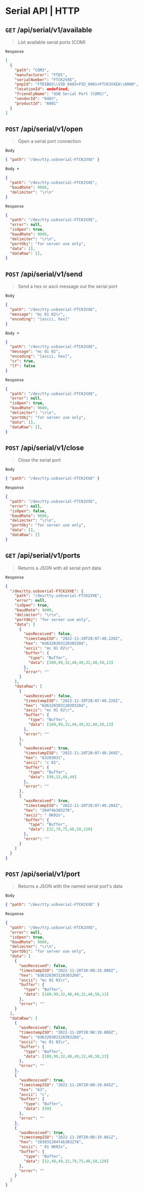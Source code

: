 # Serial API | HTTP

## `GET` /api/serial/v1/available

> List available serial ports (COM)

`Response`

```json
[
  {
    "path": "COM3",
    "manufacturer": "FTDI",
    "serialNumber": "FTCK2VXE",
    "pnpId": "FTDIBUS\\VID_0403+PID_6001+FTCK2VXEA\\0000",
    "locationId": undefined,
    "friendlyName": "USB Serial Port (COM3)",
    "vendorId": "0403",
    "productId": "6001"
  }
]
```

## `POST` /api/serial/v1/open

> Open a serial port connection

`Body`

```json
{ "path": "/dev/tty.usbserial-FTCK2VXE" }
```

`Body +`

```json
{
  "path": "/dev/tty.usbserial-FTCK2VXE",
  "baudRate": 9600,
  "delimiter": "\r\n"
}
```

`Response`

```json
{
  "path": "/dev/tty.usbserial-FTCK2VXE",
  "error": null,
  "isOpen": true,
  "baudRate": 9600,
  "delimiter": "\r\n",
  "portObj": "for server use only",
  "data": [],
  "dataRaw": [],
}
```

## `POST` /api/serial/v1/send

> Send a hex or ascii message out the serial port

`Body`

```json
{
  "path": "/dev/tty.usbserial-FTCK2VXE",
  "message": "mc 01 02\r",
  "encoding": "[ascii, hex]"
}
```

`Body +`

```json
{
  "path": "/dev/tty.usbserial-FTCK2VXE",
  "message": "mc 01 02",
  "encoding": "[ascii, hex]",
  "cr": true,
  "lf": false
}
```

`Response`

```json
{
  "path": "/dev/tty.usbserial-FTCK2VXE",
  "error": null,
  "isOpen": true,
  "baudRate": 9600,
  "delimiter": "\r\n",
  "portObj": "for server use only",
  "data": [],
  "dataRaw": [],
}
```

## `POST` /api/serial/v1/close

> Close the serial port

`Body`

```json
{ "path": "/dev/tty.usbserial-FTCK2VXE" }
```

`Response`

```json
{
  "path": "/dev/tty.usbserial-FTCK2VXE",
  "error": null,
  "isOpen": false,
  "baudRate": 9600,
  "delimiter": "\r\n",
  "portObj": "for server use only",
  "data": [],
  "dataRaw": []
}
```

## `GET` /api/serial/v1/ports

> Returns a JSON with all serial port data

`Response`

```json
{
  "/dev/tty.usbserial-FTCK2VXE": {
    "path": "/dev/tty.usbserial-FTCK2VXE",
    "error": null,
    "isOpen": true,
    "baudRate": 9600,
    "delimiter": "\r\n",
    "portObj": "for server use only",
    "data": [
      {
        "wasReceived": false,
        "timestampISO": "2022-11-20T20:07:40.228Z",
        "hex": "6d632030312030320d",
        "ascii": "mc 01 02\r",
        "buffer": {
          "type": "Buffer",
          "data": [109,99,32,48,49,32,48,50,13]
        },
        "error": ""
      }
    ],
    "dataRaw": [
      {
        "wasReceived": false,
        "timestampISO": "2022-11-20T20:07:40.228Z",
        "hex": "6d632030312030320d",
        "ascii": "mc 01 02\r",
        "buffer": {
          "type": "Buffer",
          "data": [109,99,32,48,49,32,48,50,13]
        },
        "error": ""
      },
      {
        "wasReceived": true,
        "timestampISO": "2022-11-20T20:07:40.269Z",
        "hex": "63203031",
        "ascii": "c 01",
        "buffer": {
          "type": "Buffer",
          "data": [99,32,48,49]
        },
        "error": ""
      },
      {
        "wasReceived": true,
        "timestampISO": "2022-11-20T20:07:40.284Z",
        "hex": "204f4b303278",
        "ascii": " OK02x",
        "buffer": {
          "type": "Buffer",
          "data": [32,79,75,48,50,120]
        },
        "error": ""
      }
    ]
  }
}
```

## `POST` /api/serial/v1/port

> Returns a JSON with the named serial port's data

`Body`

```json
{ "path": "/dev/tty.usbserial-FTCK2VXE" }
```

`Response`

```json
{
  "path": "/dev/tty.usbserial-FTCK2VXE",
  "error": null,
  "isOpen": true,
  "baudRate": 9600,
  "delimiter": "\r\n",
  "portObj": "for server use only",
  "data": [
    {
      "wasReceived": false,
      "timestampISO": "2022-11-20T20:08:19.808Z",
      "hex": "6d632030312030320d",
      "ascii": "mc 01 02\r",
      "buffer": {
        "type": "Buffer",
        "data": [109,99,32,48,49,32,48,50,13]
      },
      "error": ""
    }
  ],
  "dataRaw": [
    {
      "wasReceived": false,
      "timestampISO": "2022-11-20T20:08:19.808Z",
      "hex": "6d632030312030320d",
      "ascii": "mc 01 02\r",
      "buffer": {
        "type": "Buffer",
        "data": [109,99,32,48,49,32,48,50,13]
      },
      "error": ""
    },
    {
      "wasReceived": true,
      "timestampISO": "2022-11-20T20:08:19.845Z",
      "hex": "63",
      "ascii": "c",
      "buffer": {
        "type": "Buffer",
        "data": [99]
      },
      "error": ""
    },
    {
      "wasReceived": true,
      "timestampISO": "2022-11-20T20:08:19.861Z",
      "hex": "203031204f4b303278",
      "ascii": " 01 OK02x",
      "buffer": {
        "type": "Buffer",
        "data": [32,48,49,32,79,75,48,50,120]
      },
      "error": ""
    }
  ]
}
```
